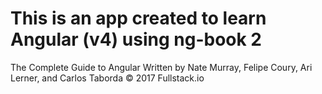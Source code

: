 # This is an app created to learn Angular (v4) using ng-book 2
The Complete Guide to Angular
Written by Nate Murray, Felipe Coury, Ari Lerner, and Carlos Taborda
© 2017 Fullstack.io